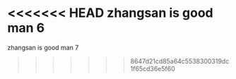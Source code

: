 <<<<<<< HEAD
zhangsan is good man 6
=======
zhangsan is good man 7
>>>>>>> 8647d21cd85a64c5538300319dc1f65cd36e5f60
